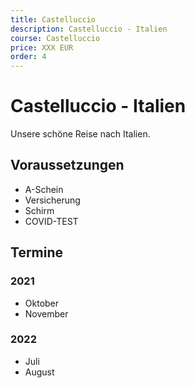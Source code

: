 ```yaml
---
title: Castelluccio
description: Castelluccio - Italien
course: Castelluccio
price: XXX EUR
order: 4
---
```


# Castelluccio - Italien

Unsere schöne Reise nach Italien.

## Voraussetzungen

* A-Schein
* Versicherung
* Schirm
* COVID-TEST

## Termine

### 2021

* Oktober
* November

### 2022

* Juli 
* August

